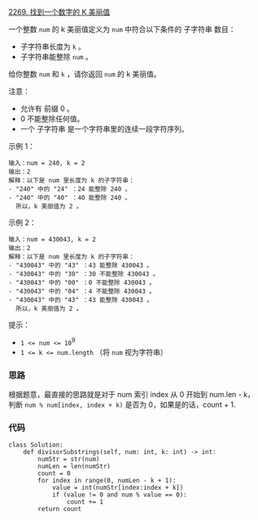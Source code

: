 [2269. 找到一个数字的 K 美丽值](https://leetcode.cn/problems/find-the-k-beauty-of-a-number/description/)

一个整数 `num` 的 k 美丽值定义为 `num` 中符合以下条件的 子字符串 数目：

- 子字符串长度为 `k` 。
- 子字符串能整除 `num` 。

给你整数 `num` 和 `k` ，请你返回 `num` 的 k 美丽值。

注意：

- 允许有 前缀 0 。
- 0 不能整除任何值。
- 一个 子字符串 是一个字符串里的连续一段字符序列。



示例 1：
```
输入：num = 240, k = 2
输出：2
解释：以下是 num 里长度为 k 的子字符串：
- "240" 中的 "24" ：24 能整除 240 。
- "240" 中的 "40" ：40 能整除 240 。
  所以，k 美丽值为 2 。
```
  示例 2：
```
输入：num = 430043, k = 2
输出：2
解释：以下是 num 里长度为 k 的子字符串：
- "430043" 中的 "43" ：43 能整除 430043 。
- "430043" 中的 "30" ：30 不能整除 430043 。
- "430043" 中的 "00" ：0 不能整除 430043 。
- "430043" 中的 "04" ：4 不能整除 430043 。
- "430043" 中的 "43" ：43 能整除 430043 。
  所以，k 美丽值为 2 。
```

提示：

- `1 <= num <= 10`<sup>9</sup>
- `1 <= k <= num.length` （将 `num` 视为字符串）

### 思路

根据题意，最直接的思路就是对于 num 索引 index 从 0 开始到 num.len - k，  
判断 `num % num[index, index + k)` 是否为 0，如果是的话，count + 1.

### 代码

```python3
class Solution:
    def divisorSubstrings(self, num: int, k: int) -> int:
        numStr = str(num)
        numLen = len(numStr)
        count = 0
        for index in range(0, numLen - k + 1):
            value = int(numStr[index:index + k])
            if (value != 0 and num % value == 0): 
                count += 1
        return count
```